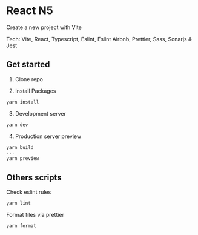 # React N5

Create a new project with Vite

Tech: Vite, React, Typescript, Eslint, Eslint Airbnb, Prettier, Sass, Sonarjs & Jest

## Get started

1. Clone repo

2. Install Packages

```bash
yarn install
```

3. Development server

```bash
yarn dev
```

4. Production server preview
```bash
yarn build
...
yarn preview
```


## Others scripts

Check eslint rules
```bash
yarn lint
```

Format files vía prettier
```bash
yarn format
```

